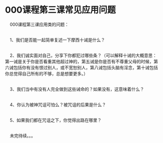 # 000课程第三课常见应用问题



<p>&nbsp; &nbsp; 000课程第三课应用类的问题：</p>

<p><br />
&nbsp; &nbsp; 1、我们是否能一起简单复述一下摩西十诫是什么？</p>

<p><br />
&nbsp; &nbsp; 2、我们诚实面对自己，分享下你都犯过哪些条？（可以解释十诫的大概意思：第一诫是关于你是否看重其他超过神的，第五诫是你是否有不尊重父母的时候，第六诫包括你有没有恨过别人，或不宽恕别人，第八诫包括头脑有淫念，第十诫包括你总觉得自己所有的不够，总是想要更多。）</p>

<p><br />
&nbsp; &nbsp; 3、我们当中有没有人完全做到这些诫命的？如果没有，这意味着什么？</p>

<p><br />
&nbsp; &nbsp; 4、你认为被神咒诅可怕么？被咒诅的后果是什么？</p>

<p><br />
&nbsp; &nbsp; 5、如果我们都在咒诅之下，你觉得出路在哪里？</p>

<p><br />
&nbsp; &nbsp; 未完待续。。。</p>
